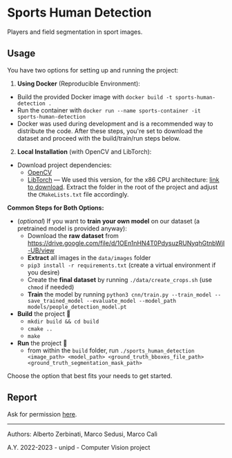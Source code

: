 # Sports Human Detection
Players and field segmentation in sport images.

## Usage

You have two options for setting up and running the project:

1. **Using Docker** (Reproducible Environment):
  - Build the provided Docker image with `docker build -t sports-human-detection .`
  - Run the container with `docker run --name sports-container -it sports-human-detection`
  - Docker was used during development and is a recommended way to distribute the code. After these steps, you're set to download the dataset and proceed with the build/train/run steps below.
  
2. **Local Installation** (with OpenCV and LibTorch):
  - Download project dependencies:
    - [OpenCV](https://docs.opencv.org/4.x/d7/d9f/tutorial_linux_install.html)
    - [LibTorch](https://pytorch.org/get-started/locally/) —
    We used this version, for the x86 CPU architecture: [link to download](https://download.pytorch.org/libtorch/cpu/libtorch-cxx11-abi-shared-with-deps-2.0.1%2Bcpu.zip). Extract the folder in the root of the project and adjust the `CMakeLists.txt` file accordingly.

**Common Steps for Both Options:**
- (*optional*) If you want to **train your own model** on our dataset (a pretrained model is provided anyway):
  - Download the **raw dataset** from <https://drive.google.com/file/d/1OEn1nHN4T0PdysuzRUNyqhGtnbWjI-UB/view>
  - **Extract** all images in the `data/images` folder
  - `pip3 install -r requirements.txt` (create a virtual environment if you desire)
  - Create the **final dataset** by running `./data/create_crops.sh` (use `chmod` if needed)
  - **Train** the model by running `python3 cnn/train.py --train_model --save_trained_model --evaluate_model --model_path models/people_detection_model.pt`
- **Build** the project 🧰
  - `mkdir build && cd build`
  - `cmake ..`
  - `make`
- **Run** the project 🚀
  - from within the `build` folder, run `./sports_human_detection <image_path> <model_path> <ground_truth_bboxes_file_path> <ground_truth_segmentation_mask_path>`

Choose the option that best fits your needs to get started.

## Report

Ask for permission [here](https://docs.google.com/document/d/1_8SdJ6yfRL37Bn0gcs749Rhd29lRVZCEUC0VRQvNA3Y/edit#heading=h.5wxqaqinvaq4).

---

Authors: Alberto Zerbinati, Marco Sedusi, Marco Calì

A.Y. 2022-2023 - unipd - Computer Vision project